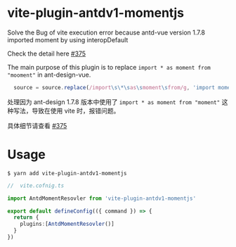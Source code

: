 # vite-plugin-antdv1-momentjs

Solve the Bug of vite execution error because antd-vue version 1.7.8 imported moment by using interopDefault

Check the detail here [#375](https://github.com/vueComponent/ant-design-vue/issues/3715)

The main purpose of this plugin is to replace `import * as moment from "mooment"`  in ant-design-vue.

```javascript
  source = source.replace(/import\s\*\sas\smoment\sfrom/g, 'import moment from');
```

处理因为 ant-design 1.7.8 版本中使用了 `import * as moment from "moment"` 这种写法，导致在使用 vite 时，报错问题。

具体细节请查看 [#375](https://github.com/vueComponent/ant-design-vue/issues/3715)


# Usage

```shell
$ yarn add vite-plugin-antdv1-momentjs
```

```typescript
//  vite.cofnig.ts

import AntdMomentResovler from 'vite-plugin-antdv1-momentjs'

export default defineConfig(({ command }) => {
  return {
    plugins:[AntdMomentResovler()]
  }
})
```
